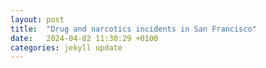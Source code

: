 ```yaml
---
layout: post
title:  "Drug and narcotics incidents in San Francisco"
date:   2024-04-02 11:30:29 +0100
categories: jekyll update
---
```

